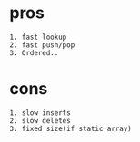 # pros

    1. fast lookup
    2. fast push/pop
    3. Ordered..

# cons

    1. slow inserts
    2. slow deletes
    3. fixed size(if static array)
